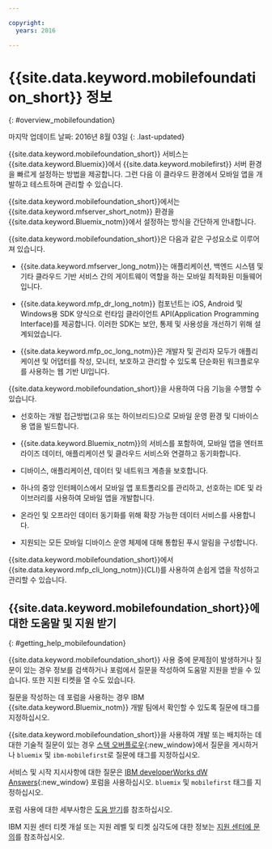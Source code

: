 ```yaml
---

copyright:
  years: 2016

---
```


#	{{site.data.keyword.mobilefoundation_short}} 정보
{: #overview_mobilefoundation}

마지막 업데이트 날짜: 2016년 8월 03일
{: .last-updated}

{{site.data.keyword.mobilefoundation_short}} 서비스는 {{site.data.keyword.Bluemix}}에서 {{site.data.keyword.mobilefirst}} 서버 환경을 빠르게 설정하는 방법을 제공합니다. 그런 다음 이 클라우드 환경에서 모바일 앱을 개발하고 테스트하며 관리할 수 있습니다. 

{{site.data.keyword.mobilefoundation_short}}에서는 {{site.data.keyword.mfserver_short_notm}} <!--in the {{site.data.keyword.containerlong}} -->환경을 {{site.data.keyword.Bluemix_notm}}에서 설정하는 방식을 간단하게 안내합니다. 

{{site.data.keyword.mobilefoundation_short}}은 다음과 같은 구성요소로 이루어져 있습니다.

*	{{site.data.keyword.mfserver_long_notm}}는 애플리케이션, 백엔드 시스템 및 기타 클라우드 기반 서비스 간의 게이트웨이 역할을 하는 모바일 최적화된 미들웨어입니다.

*	{{site.data.keyword.mfp_dr_long_notm}} 컴포넌트는 iOS, Android 및 Windows용 SDK 양식으로 런타임 클라이언트 API(Application Programming Interface)를 제공합니다. 이러한 SDK는 보안, 통제 및 사용성을 개선하기 위해 설계되었습니다.

*	{{site.data.keyword.mfp_oc_long_notm}}은 개발자 및 관리자 모두가 애플리케이션 및 어댑터를 작성, 모니터, 보호하고 관리할 수 있도록 단순화된 워크플로우를 사용하는 웹 기반 UI입니다.

{{site.data.keyword.mobilefoundation_short}}을 사용하여 다음 기능을 수행할 수 있습니다.

*	선호하는 개발 접근방법(고유 또는 하이브리드)으로 모바일 운영 환경 및 디바이스용 앱을 빌드합니다.

*	{{site.data.keyword.Bluemix_notm}}의 서비스를 포함하여, 모바일 앱을 엔터프라이즈 데이터, 애플리케이션 및 클라우드 서비스와 연결하고 동기화합니다.

*	디바이스, 애플리케이션, 데이터 및 네트워크 계층을 보호합니다. 

*	하나의 중앙 인터페이스에서 모바일 앱 포트폴리오를 관리하고, 선호하는 IDE 및 라이브러리를 사용하여 모바일 앱을 개발합니다. 

*	온라인 및 오프라인 데이터 동기화를 위해 확장 가능한 데이터 서비스를 사용합니다. 

*	지원되는 모든 모바일 디바이스 운영 체제에 대해 통합된 푸시 알림을 구성합니다. 

{{site.data.keyword.mobilefoundation_short}}에서 {{site.data.keyword.mfp_cli_long_notm}}(CLI)를 사용하여 손쉽게 앱을 작성하고 관리할 수 있습니다.

<!--{{site.data.keyword.mobilefoundation_short}} service provisions a container in your space in {{site.data.keyword.Bluemix_notm}}. You can see the details of the container that is created, view the container performance, and access the server logs from your {{site.data.keyword.Bluemix_notm}} dashboard.-->

## {{site.data.keyword.mobilefoundation_short}}에 대한 도움말 및 지원 받기
{: #getting_help_mobilefoundation}

{{site.data.keyword.mobilefoundation_short}} 사용 중에 문제점이 발생하거나 질문이 있는 경우 정보를 검색하거나 포럼에서 질문을 작성하여 도움말 지원을 받을 수 있습니다. 또한 지원 티켓을 열 수도 있습니다. 

질문을 작성하는 데 포럼을 사용하는 경우 IBM {{site.data.keyword.Bluemix_notm}} 개발 팀에서 확인할 수 있도록 질문에 태그를 지정하십시오. 

{{site.data.keyword.mobilefoundation_short}}을 사용하여 개발 또는 배치하는 데 대한 기술적 질문이 있는 경우 [스택 오버플로우](http://stackoverflow.com/search?q=ibm-mobilefirst+bluemix){:new_window}에서 질문을 게시하거나 `bluemix` 및 `ibm-mobilefirst`로 질문에 태그를 지정하십시오. 

서비스 및 시작 지시사항에 대한 질문은 [IBM developerWorks dW Answers](https://developer.ibm.com/answers/topics/mobilefirst/?smartspace=bluemix){:new_window} 포럼을 사용하십시오. `bluemix` 및 `mobilefirst` 태그를 지정하십시오. 

포럼 사용에 대한 세부사항은 [도움 받기](https://www.{DomainName}/docs/support/index.html#getting-help)를 참조하십시오. 

IBM 지원 센터 티켓 개설 또는 지원 레벨 및 티켓 심각도에 대한 정보는 [지원 센터에 문의](https://www.{DomainName}/docs/support/index.html#contacting-support)를 참조하십시오. 
